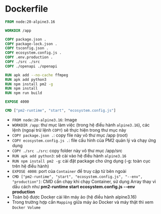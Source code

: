 # Dockerfile
```Dockerfile
FROM node:20-alpine3.16

WORKDIR /app

COPY package.json .
COPY package-lock.json .
COPY tsconfig.json .
COPY ecosystem.config.js .
COPY .env.production .
COPY ./src ./src
COPY ./openapi ./openapi

RUN apk add --no-cache ffmpeg
RUN apk add python3
RUN npm install pm2 -g
RUN npm install
RUN npm run build

EXPOSE 4000

CMD ["pm2-runtime", "start", "ecosystem.config.js"]
```
- `FROM node:20-alpine3.16`: Image
- `WORKDIR /app`: thư mục làm việc (trong hệ điều hành `alpine3.16`), các lệnh (ngoại trừ lệnh `COPY`) sẽ thực hiện trong thư mục này
- `COPY package.json .`: copy file này vô thư mục /app (root)
- `COPY ecosystem.config.js .`: file cấu hình của PM2 quản lý và chạy ứng dụng
- `COPY ./src ./src`: copy folder này vô thư mục /app/src
- `RUN apk add python3`: sẽ cài vào hệ điều hành `alpine3.16`
- `RUN npm install pm2 -g`: cài đặt package cho ứng dụng (-g: toàn cục trên hệ điều hành)
- `EXPOSE 4000`: port của `Container` để truy cập từ bên ngoài
- `CMD ["pm2-runtime", "start", "ecosystem.config.js", "--env", "production"]`: CMD cần chạy khi chạy Container, sử dụng Array thay vì dấu cách như **pm2-runtime start ecosystem.config.js --env production**
- Toàn bộ được Docker cài lên máy ảo (hệ điều hành alpine3.16)
- Trong trường hợp cần `Mapping` giữa máy ảo Docker và máy thật thì xem `Docker Volume`